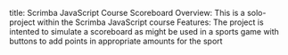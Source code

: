 title: Scrimba JavaScript Course Scoreboard
Overview: This is a solo-project within the Scrimba JavaScript course
Features: The project is intented to simulate a scoreboard as might be used in a sports game with buttons to add points in appropriate amounts for the sport